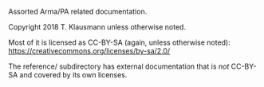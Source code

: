 Assorted Arma/PA related documentation.

Copyright 2018 T. Klausmann unless otherwise noted.

Most of it is licensed as CC-BY-SA (again, unless otherwise noted):
https://creativecommons.org/licenses/by-sa/2.0/

The reference/ subdirectory has external documentation that is 
*not* CC-BY-SA and covered by its own licenses.

